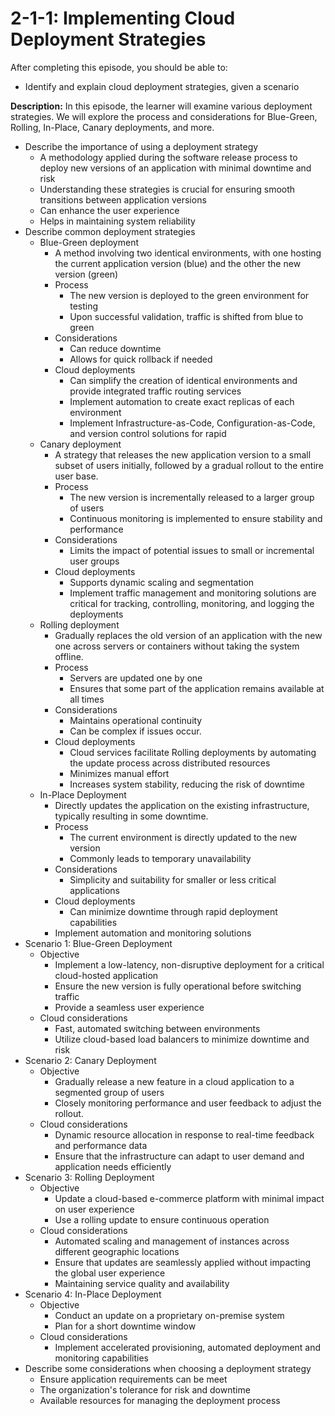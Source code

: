 # 2-1-1: Implementing Cloud Deployment Strategies

After completing this episode, you should be able to:

+ Identify and explain cloud deployment strategies, given a scenario 

**Description:** In this episode, the learner will examine various deployment strategies. We will explore the process and considerations for Blue-Green, Rolling, In-Place, Canary deployments, and more.

+ Describe the importance of using a deployment strategy
  + A methodology applied during the software release process to deploy new versions of an application with minimal downtime and risk
  + Understanding these strategies is crucial for ensuring smooth transitions between application versions
  + Can enhance the user experience
  + Helps in maintaining system reliability
+ Describe common deployment strategies
  + Blue-Green deployment
    + A method involving two identical environments, with one hosting the current application version \(blue\) and the other the new version \(green\)
    + Process
      + The new version is deployed to the green environment for testing
      + Upon successful validation, traffic is shifted from blue to green
    + Considerations
      + Can reduce downtime
      + Allows for quick rollback if needed
    + Cloud deployments
      + Can simplify the creation of identical environments and provide integrated traffic routing services
      + Implement automation to create exact replicas of each environment
      + Implement Infrastructure-as-Code, Configuration-as-Code, and version control solutions for rapid
  + Canary deployment
    + A strategy that releases the new application version to a small subset of users initially, followed by a gradual rollout to the entire user base.
    + Process
      + The new version is incrementally released to a larger group of users
      + Continuous monitoring is implemented to ensure stability and performance
    + Considerations
      + Limits the impact of potential issues to small or incremental user groups
    + Cloud deployments
      + Supports dynamic scaling and segmentation
      + Implement traffic management and monitoring solutions are critical for tracking, controlling, monitoring, and logging the deployments 
  + Rolling deployment
    + Gradually replaces the old version of an application with the new one across servers or containers without taking the system offline.
    + Process
      + Servers are updated one by one
      + Ensures that some part of the application remains available at all times
    + Considerations 
      + Maintains operational continuity
      + Can be complex if issues occur.
    + Cloud deployments
      + Cloud services facilitate Rolling deployments by automating the update process across distributed resources
      + Minimizes manual effort
      + Increases system stability, reducing the risk of downtime
  + In-Place Deployment
    + Directly updates the application on the existing infrastructure, typically resulting in some downtime.
    + Process
      + The current environment is directly updated to the new version
      + Commonly leads to temporary unavailability
    + Considerations
      + Simplicity and suitability for smaller or less critical applications
    + Cloud deployments
      + Can minimize downtime through rapid deployment capabilities
    + Implement automation and monitoring solutions
+ Scenario 1: Blue-Green Deployment
  + Objective
    + Implement a low-latency, non-disruptive deployment for a critical cloud-hosted application
    + Ensure the new version is fully operational before switching traffic
    + Provide a seamless user experience
  + Cloud considerations
    + Fast, automated switching between environments
    + Utilize cloud-based load balancers to minimize downtime and risk
+ Scenario 2: Canary Deployment
  + Objective
    + Gradually release a new feature in a cloud application to a segmented group of users 
    + Closely monitoring performance and user feedback to adjust the rollout.
  + Cloud considerations
    + Dynamic resource allocation in response to real-time feedback and performance data 
    + Ensure that the infrastructure can adapt to user demand and application needs efficiently
+ Scenario 3: Rolling Deployment
  + Objective
    + Update a cloud-based e-commerce platform with minimal impact on user experience    
    + Use a rolling update to ensure continuous operation
  + Cloud considerations
    + Automated scaling and management of instances across different geographic locations 
    + Ensure that updates are seamlessly applied without impacting the global user experience
    + Maintaining service quality and availability
+ Scenario 4: In-Place Deployment
  + Objective
    + Conduct an update on a proprietary on-premise system 
    + Plan for a short downtime window
  + Cloud considerations
    + Implement accelerated provisioning, automated deployment and monitoring capabilities
+ Describe some considerations when choosing a  deployment strategy
  + Ensure application requirements can be meet
  + The organization's tolerance for risk and downtime
  + Available resources for managing the deployment process 
  

